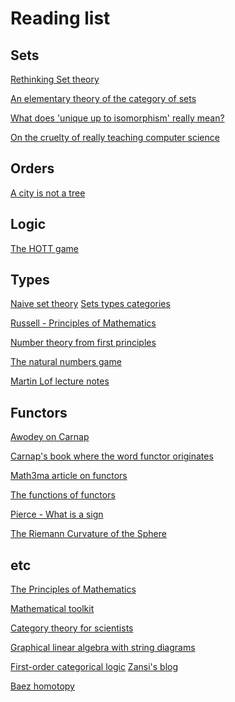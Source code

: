 Reading list
===

Sets
---

[Rethinking Set theory](https://arxiv.org/pdf/1212.6543.pdf)

[An elementary theory of the category of sets](http://www.tac.mta.ca/tac/reprints/articles/11/tr11.pdf)

[What does 'unique up to isomorphism' really mean?](https://statusfailed.com/blog/2019/04/25/what-does-unique-up-to-isomorphism-really-mean.html)

[On the cruelty of really teaching computer science](https://www.cs.utexas.edu/users/EWD/transcriptions/EWD10xx/EWD1036.html)

Orders
---

[A city is not a tree](https://www.patternlanguage.com/archive/cityisnotatree.html)

Logic
---

[The HOTT game](https://homotopytypetheory.org/2021/12/01/the-hott-game/)

Types
---
[Naive set theory](https://proofwiki.org/wiki/Definition:Frege_Set_Theory)
[Sets types categories](../references/sets_types_categories.pdf)

[Russell - Principles of Mathematics](https://people.umass.edu/klement/pom/pom.html#sec497)



[Number theory from first principles](https://explained-from-first-principles.com/number-theory/)

[The natural numbers game](https://www.ma.imperial.ac.uk/~buzzard/xena/natural_number_game/)

[Martin Lof lecture notes](https://ncatlab.org/nlab/files/MartinLofIntuitionisticTypeTheory.pdf)

Functors
---

[Awodey on Carnap](https://www.youtube.com/watch?v=alLgEf0uVkg&t=111s)

[Carnap's book where the word functor originates](https://ia601205.us.archive.org/22/items/in.ernet.dli.2015.136409/2015.136409.The-Logical-Syntax-Of-Language.pdf)

[Math3ma article on functors](https://www.math3ma.com/blog/what-is-a-functor-part-1)

[The functions of functors](https://www.lifeoflevi.com/)

[Pierce - What is a sign](https://www.marxists.org/reference/subject/philosophy/works/us/peirce1.htm)

[ The Riemann Curvature of the Sphere ](https://math.ucr.edu/home/baez/gr/oz1.html)

etc
---

[The Principles of Mathematics](https://people.umass.edu/klement/pom/)


[Mathematical toolkit](https://www.youtube.com/watch?v=8j9AF2cfmFo&list=PLk-BCMYCWSzW-nPNnw19Y6oQJnvaAcp1I)


[Category theory for scientists](https://arxiv.org/pdf/1302.6946.pdf)


[Graphical linear algebra with string diagrams](https://graphicallinearalgebra.net/2015/04/26/adding-part-1-and-mr-fibonacci/)


[First-order categorical logic](https://diagonalargument.com/2019/06/02/first-order-categorical-logic-1/)
[Zansi's blog](https://zanzix.github.io/)

[Baez homotopy](https://math.ucr.edu/home/baez/calgary/homotopy.html)

